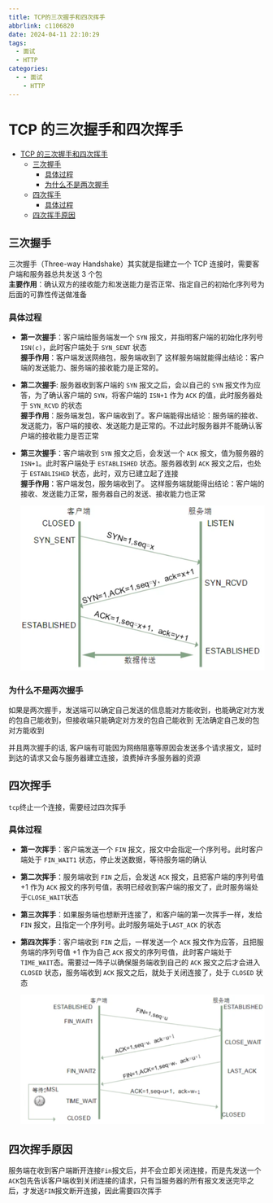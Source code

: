 ```yaml
---
title: TCP的三次握手和四次挥手
abbrlink: c1106820
date: 2024-04-11 22:10:29
tags:
  - 面试
  - HTTP
categories:
  - - 面试
    - HTTP
---
```


<!-- @format -->

# TCP 的三次握手和四次挥手

- [TCP 的三次握手和四次挥手](#tcp-的三次握手和四次挥手)
  - [三次握手](#三次握手)
    - [具体过程](#具体过程)
    - [为什么不是两次握手](#为什么不是两次握手)
  - [四次挥手](#四次挥手)
    - [具体过程](#具体过程-1)
  - [四次挥手原因](#四次挥手原因)

<!--more-->

## 三次握手

三次握手（Three-way Handshake）其实就是指建立一个 TCP 连接时，需要客户端和服务器总共发送 3 个包  
**主要作用**：确认双方的接收能力和发送能力是否正常、指定自己的初始化序列号为后面的可靠性传送做准备

### 具体过程

- **第一次握手**：客户端给服务端发一个 `SYN` 报文，并指明客户端的初始化序列号 `ISN(c)`，此时客户端处于 `SYN_SENT` 状态  
  **握手作用**：客户端发送网络包，服务端收到了 这样服务端就能得出结论：客户端的发送能力、服务端的接收能力是正常的。
- **第二次握手**: 服务器收到客户端的 `SYN` 报文之后，会以自己的 `SYN` 报文作为应答，为了确认客户端的 `SYN`，将客户端的 `ISN+1` 作为 `ACK` 的值，此时服务器处于 `SYN_RCVD` 的状态  
  **握手作用**：服务端发包，客户端收到了。客户端能得出结论：服务端的接收、发送能力，客户端的接收、发送能力是正常的。不过此时服务器并不能确认客户端的接收能力是否正常
- **第三次握手**：客户端收到 `SYN` 报文之后，会发送一个 `ACK` 报文，值为服务器的`ISN+1`。此时客户端处于 `ESTABLISHED` 状态。服务器收到 `ACK` 报文之后，也处于 `ESTABLISHED` 状态，此时，双方已建立起了连接  
  **握手作用**：客户端发包，服务端收到了。 这样服务端就能得出结论：客户端的接收、发送能力正常，服务器自己的发送、接收能力也正常

  ![三次握手图示](../images/blog-2024-04-12-11-32-05.png)

### 为什么不是两次握手

如果是两次握手，发送端可以确定自己发送的信息能对方能收到，也能确定对方发的包自己能收到，但接收端只能确定对方发的包自己能收到 无法确定自己发的包对方能收到

并且两次握手的话, 客户端有可能因为网络阻塞等原因会发送多个请求报文，延时到达的请求又会与服务器建立连接，浪费掉许多服务器的资源

## 四次挥手

`tcp`终止一个连接，需要经过四次挥手

### 具体过程

- **第一次挥手**：客户端发送一个 `FIN` 报文，报文中会指定一个序列号。此时客户端处于 `FIN_WAIT1` 状态，停止发送数据，等待服务端的确认

- **第二次挥手**：服务端收到 `FIN` 之后，会发送 `ACK` 报文，且把客户端的序列号值 +1 作为 `ACK` 报文的序列号值，表明已经收到客户端的报文了，此时服务端处于`CLOSE_WAIT`状态

- **第三次挥手**：如果服务端也想断开连接了，和客户端的第一次挥手一样，发给 `FIN` 报文，且指定一个序列号。此时服务端处于`LAST_ACK` 的状态

- **第四次挥手**：客户端收到 `FIN` 之后，一样发送一个 `ACK` 报文作为应答，且把服务端的序列号值 +1 作为自己 `ACK` 报文的序列号值，此时客户端处于 `TIME_WAIT`态。需要过一阵子以确保服务端收到自己的 `ACK` 报文之后才会进入 `CLOSED` 状态，服务端收到 `ACK` 报文之后，就处于关闭连接了，处于 `CLOSED` 状态

  ![四次挥手图示](../images/blog-2024-04-12-11-43-59.png)

## 四次挥手原因

服务端在收到客户端断开连接`Fin`报文后，并不会立即关闭连接，而是先发送一个`ACK`包先告诉客户端收到关闭连接的请求，只有当服务器的所有报文发送完毕之后，才发送`FIN`报文断开连接，因此需要四次挥手
